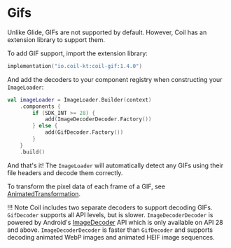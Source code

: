 # Gifs

Unlike Glide, GIFs are not supported by default. However, Coil has an extension library to support them.

To add GIF support, import the extension library:

```kotlin
implementation("io.coil-kt:coil-gif:1.4.0")
```

And add the decoders to your component registry when constructing your `ImageLoader`:

```kotlin
val imageLoader = ImageLoader.Builder(context)
    .components {
        if (SDK_INT >= 28) {
            add(ImageDecoderDecoder.Factory())
        } else {
            add(GifDecoder.Factory())
        }
    }
    .build()
```

And that's it! The `ImageLoader` will automatically detect any GIFs using their file headers and decode them correctly.

To transform the pixel data of each frame of a GIF, see [AnimatedTransformation](../api/coil-gif/coil-gif/coil.transform/-animated-transformation/index.html).

!!! Note
    Coil includes two separate decoders to support decoding GIFs. `GifDecoder` supports all API levels, but is slower. `ImageDecoderDecoder` is powered by Android's [ImageDecoder](https://developer.android.com/reference/android/graphics/ImageDecoder) API which is only available on API 28 and above. `ImageDecoderDecoder` is faster than `GifDecoder` and supports decoding animated WebP images and animated HEIF image sequences.

